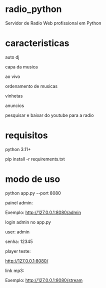 # radio_python
Servidor de Radio Web profissional em Python

# caracteristicas

auto dj

capa da musica

ao vivo

ordenamento de musicas

vinhetas

anuncios

pesquisar e baixar do youtube para a radio


# requisitos

python 3.11+

pip install -r requirements.txt

# modo de uso

python app.py --port 8080

painel admin:

Exemplo: http://127.0.0.1:8080/admin

login admin no app.py

user: admin

senha: 12345

player teste:

http://127.0.0.1:8080/

link mp3:

Exemplo: http://127.0.0.1:8080/stream

